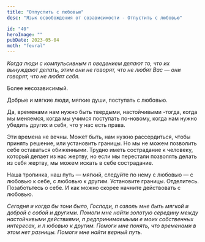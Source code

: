 ```yaml
---
title: "Отпустить с любовью"
desc: "Язык освобождения от созависимости - Отпустить с любовью"

id: "40"
heroImage: ""
pubDate: 2023-05-04
moth: "fevral"
---
```


_Когда_ _люди_ _с_ _компульсивным_ _п_ _оведением_ _делают_ _то,_ _что_ _их_
_вынуждают_ _делать,_ _этим_ _они_ _не_ _говорят,_ _что_ _не_ _любят_ _Вас_
_—_ _они_ _говорят,_ _что_ _не_ _любят_ _себя._

Более несозависимый.

Добрые и мягкие люди, мягкие души, поступать с любовью.

Да, временами нам нужно быть твердыми, настойчивыми -тогда, когда мы меняемся,
когда мы учимся поступать по-новому, когда нам нужно убедить других и себя,
что у нас есть права.

Эти времена не вечны. Может быть, нам нужно рассердиться, чтобы принять
решение, или установить границы. Но мы не можем позволить себе оставаться
обиженными. Трудно иметь сострадание к человеку, который делает из нас жертву,
но если мы перестали позволять делать из себя жертву, мы можем искать в себе
сострадание.

Наша тропинка, наш путь — мягкий, следуйте по нему с любовью — с любовью к
себе, с любовью к другим. Установите границы. Отделитесь. Позаботьтесь о себе.
И как можно скорее начните действовать с любовью.

_Сегодня_ _и_ _когда_ _бы_ _тони_ _было,_ _Господи,_ _п_ _озволь_ _мне_ _быть_
_мягкой_ _и_ _доброй_ _с_ _собой_ _и_ _другими._ _Помоги_ _мне_ _найти_
_золотую_ _середину_ _между_ _настойчивыми_ _действиями,_ _п_
_редпринимаемыми_ _е_ _моих_ _собственных_ _интересах,_ _и_ _л_ _юбовью_ _к_
_другим._ _Помоги_ _мне_ _понять,_ _что_ _временами_ _в_ _этом_ _нет_
_разницы._ _Помоги_ _мне_ _найти_ _верный_ _путь._
